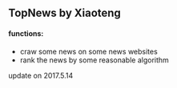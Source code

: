 ## TopNews by Xiaoteng    
#### functions:
- craw some news on some news websites
- rank the news by some reasonable algorithm

update on 2017.5.14

